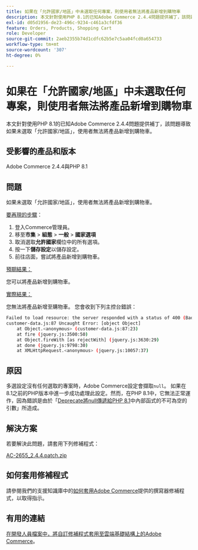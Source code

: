 ```yaml
---
title: 如果在「允許國家/地區」中未選取任何專案，則使用者無法將產品新增到購物車
description: 本文針對使用PHP 8.1的已知Adobe Commerce 2.4.4問題提供補丁，該問題導致如果未選取「允許國家/地區」，使用者無法將產品新增到購物車。
exl-id: d05d1956-de23-496c-9234-c461a3cfdf36
feature: Orders, Products, Shopping Cart
role: Developer
source-git-commit: 2aeb2355b74d1cdfc62b5e7c5aa04fcd0a654733
workflow-type: tm+mt
source-wordcount: '307'
ht-degree: 0%

---
```


# 如果在「允許國家/地區」中未選取任何專案，則使用者無法將產品新增到購物車

本文針對使用PHP 8.1的已知Adobe Commerce 2.4.4問題提供補丁，該問題導致如果未選取「允許國家/地區」，使用者無法將產品新增到購物車。

## 受影響的產品和版本

Adobe Commerce 2.4.4與PHP 8.1

## 問題

如果未選取「允許國家/地區」，使用者無法將產品新增到購物車。

<u>要再現的步驟</u>：

1. 登入Commerce管理員。
1. 移至&#x200B;**市集** > **組態** > **一般** > **國家選項**
1. 取消選取&#x200B;**允許國家**&#x200B;欄位中的所有選項。
1. 按一下&#x200B;**儲存設定**&#x200B;以儲存設定。
1. 前往店面，嘗試將產品新增到購物車。

<u>預期結果：</u>

您可以將產品新增到購物車。

<u>實際結果：</u>

您無法將產品新增至購物車。 您會收到下列主控台錯誤：

```bash
Failed to load resource: the server responded with a status of 400 (Bad Request)
customer-data.js:87 Uncaught Error: [object Object]
    at Object.<anonymous> (customer-data.js:87:23)
    at fire (jquery.js:3500:50)
    at Object.fireWith [as rejectWith] (jquery.js:3630:29)
    at done (jquery.js:9798:30)
    at XMLHttpRequest.<anonymous> (jquery.js:10057:37)
```

## 原因

多選設定沒有任何選取的專案時，Adobe Commerce設定會擷取`null`。 如果在8.1之前的PHP版本中進一步成功處理此設定。然而，在PHP 8.1中，它無法正常運作，因為錯誤是由於「[Deprecate將null傳遞給PHP 8.1](https://wiki.php.net/rfc/deprecate_null_to_scalar_internal_arg)中內部函式的不可為空的引數」所造成。

## 解決方案

若要解決此問題，請套用下列修補程式：

[AC-2655_2.4.4.patch.zip](assets/AC-2655_2.4.4.patch.zip)

## 如何套用修補程式

請參閱我們的支援知識庫中的[如何套用Adobe Commerce](/help/how-to/general/how-to-apply-a-composer-patch-provided-by-magento.md)提供的撰寫器修補程式，以取得指示。

## 有用的連結

[在開發人員檔案中，將自訂修補程式套用至雲端基礎結構上的Adobe Commerce](https://experienceleague.adobe.com/en/docs/commerce-cloud-service/user-guide/develop/upgrade/apply-patches)。
